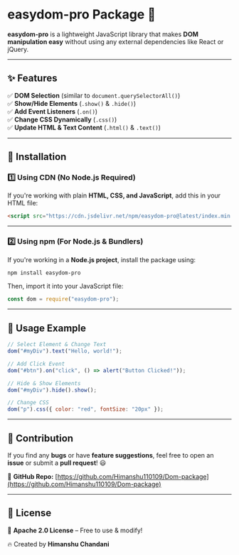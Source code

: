 # **easydom-pro Package 🚀**  

**easydom-pro** is a lightweight JavaScript library that makes **DOM manipulation easy** without using any external dependencies like React or jQuery.  

---

## **✨ Features**  

✅ **DOM Selection** (similar to `document.querySelectorAll()`)  
✅ **Show/Hide Elements** (`.show()` & `.hide()`)  
✅ **Add Event Listeners** (`.on()`)  
✅ **Change CSS Dynamically** (`.css()`)  
✅ **Update HTML & Text Content** (`.html()` & `.text()`)  

---

## **📌 Installation**  

### **1️⃣ Using CDN (No Node.js Required)**  
If you're working with plain **HTML, CSS, and JavaScript**, add this in your HTML file:  

```html
<script src="https://cdn.jsdelivr.net/npm/easydom-pro@latest/index.min.js"></script>
```

---

### **2️⃣ Using npm (For Node.js & Bundlers)**  
If you're working in a **Node.js project**, install the package using:  

```sh
npm install easydom-pro
```

Then, import it into your JavaScript file:  

```js
const dom = require("easydom-pro");
```

---

## **📌 Usage Example**  

```js
// Select Element & Change Text  
dom("#myDiv").text("Hello, world!");

// Add Click Event  
dom("#btn").on("click", () => alert("Button Clicked!"));

// Hide & Show Elements  
dom("#myDiv").hide().show();

// Change CSS  
dom("p").css({ color: "red", fontSize: "20px" });
```

---

## **📌 Contribution**  

If you find any **bugs** or have **feature suggestions**, feel free to open an **issue** or submit a **pull request**! 😃  

🔗 **GitHub Repo:** [https://github.com/Himanshu110109/Dom-package](https://github.com/Himanshu110109/Dom-package)  

---

## **📌 License**  

📝 **Apache 2.0 License** – Free to use & modify!  

🔥 Created by **Himanshu Chandani**